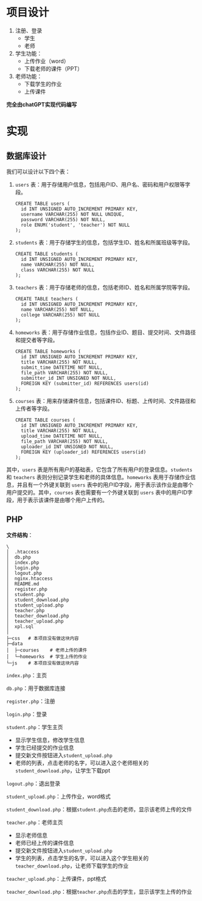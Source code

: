 # 项目设计

1. 注册、登录
   + 学生
   + 老师
2. 学生功能：
   + 上传作业（word）
   + 下载老师的课件（PPT）
3. 老师功能：
   + 下载学生的作业
   + 上传课件

**完全由chatGPT实现代码编写**



# 实现

## 数据库设计

我们可以设计以下四个表：

1. `users` 表：用于存储用户信息，包括用户ID、用户名、密码和用户权限等字段。

   ```mysql
   CREATE TABLE users (
     id INT UNSIGNED AUTO_INCREMENT PRIMARY KEY,
     username VARCHAR(255) NOT NULL UNIQUE,
     password VARCHAR(255) NOT NULL,
     role ENUM('student', 'teacher') NOT NULL
   );
   ```

2. `students` 表：用于存储学生的信息，包括学生ID、姓名和所属班级等字段。

   ```mysql
   CREATE TABLE students (
     id INT UNSIGNED AUTO_INCREMENT PRIMARY KEY,
     name VARCHAR(255) NOT NULL,
     class VARCHAR(255) NOT NULL
   );
   ```

3. `teachers` 表：用于存储老师的信息，包括老师ID、姓名和所属学院等字段。

   ```mysql
   CREATE TABLE teachers (
     id INT UNSIGNED AUTO_INCREMENT PRIMARY KEY,
     name VARCHAR(255) NOT NULL,
     college VARCHAR(255) NOT NULL
   );
   ```

4. `homeworks` 表：用于存储作业信息，包括作业ID、题目、提交时间、文件路径和提交者等字段。

   ```mysql
   CREATE TABLE homeworks (
     id INT UNSIGNED AUTO_INCREMENT PRIMARY KEY,
     title VARCHAR(255) NOT NULL,
     submit_time DATETIME NOT NULL,
     file_path VARCHAR(255) NOT NULL,
     submitter_id INT UNSIGNED NOT NULL,
     FOREIGN KEY (submitter_id) REFERENCES users(id)
   );
   ```

5. `courses` 表：用来存储课件信息，包括课件ID、标题、上传时间、文件路径和上传者等字段。

   ```mysql
   CREATE TABLE courses (
     id INT UNSIGNED AUTO_INCREMENT PRIMARY KEY,
     title VARCHAR(255) NOT NULL,
     upload_time DATETIME NOT NULL,
     file_path VARCHAR(255) NOT NULL,
     uploader_id INT UNSIGNED NOT NULL,
     FOREIGN KEY (uploader_id) REFERENCES users(id)
   );
   ```

其中，`users` 表是所有用户的基础表，它包含了所有用户的登录信息。`students` 和 `teachers` 表则分别记录学生和老师的具体信息。`homeworks` 表用于存储作业信息，并且有一个外键关联到 `users` 表中的用户ID字段，用于表示该作业是由哪个用户提交的。其中，`courses` 表也需要有一个外键关联到 `users` 表中的用户ID字段，用于表示该课件是由哪个用户上传的。



## PHP

**文件结构**：

```
\
│  .htaccess
│  db.php
│  index.php
│  login.php
│  logout.php
│  nginx.htaccess
│  README.md
│  register.php
│  student.php
│  student_download.php
│  student_upload.php
│  teacher.php
│  teacher_download.php
│  teacher_upload.php
│  xpl.sql
│
├─css	# 本项目没有做这块内容
├─data
│  ├─courses	# 老师上传的课件
│  └─homeworks	# 学生上传的作业
└─js	# 本项目没有做这块内容
```

`index.php`：主页

`db.php`：用于数据库连接

`register.php`：注册

`login.php`：登录

`student.php`：学生主页

+ 显示学生信息，修改学生信息
+ 学生已经提交的作业信息
+ 提交新文件按钮进入`student_upload.php`
+ 老师的列表，点击老师的名字，可以进入这个老师相关的`student_download.php`，让学生下载ppt

`logout.php`：退出登录

`student_upload.php`：上传作业，word格式

`student_download.php`：根据`student.php`点击的老师，显示该老师上传的文件

`teacher.php`：老师主页

+ 显示老师信息
+ 老师已经上传的课件信息
+ 提交新文件按钮进入`student_upload.php`
+ 学生的列表，点击学生的名字，可以进入这个学生相关的`teacher_download.php`，让老师下载学生的作业

`teacher_upload.php`：上传课件，ppt格式

`teacher_download.php`：根据`teacher.php`点击的学生，显示该学生上传的作业


